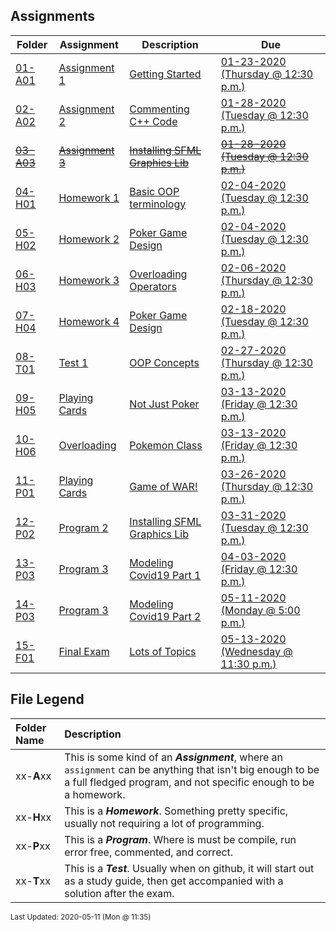 ## Assignments
| Folder | Assignment | Description | Due|
 | ------------|------------|------------|------------|
 | [01-A01](https://github.com/rugbyprof/2143-Object-Oriented-Programming/tree/master/Assignments/01-A01) | [ Assignment 1 ](https://github.com/rugbyprof/2143-Object-Oriented-Programming/tree/master/Assignments/01-A01) | [ Getting Started](https://github.com/rugbyprof/2143-Object-Oriented-Programming/tree/master/Assignments/01-A01) | [01-23-2020 (Thursday @ 12:30 p.m.)](https://github.com/rugbyprof/2143-Object-Oriented-Programming/tree/master/Assignments/01-A01) |
 | [02-A02](https://github.com/rugbyprof/2143-Object-Oriented-Programming/tree/master/Assignments/02-A02) | [ Assignment 2 ](https://github.com/rugbyprof/2143-Object-Oriented-Programming/tree/master/Assignments/02-A02) | [ Commenting C++ Code](https://github.com/rugbyprof/2143-Object-Oriented-Programming/tree/master/Assignments/02-A02) | [01-28-2020 (Tuesday @ 12:30 p.m.)](https://github.com/rugbyprof/2143-Object-Oriented-Programming/tree/master/Assignments/02-A02) |
 | [~~03-A03~~](https://github.com/rugbyprof/2143-Object-Oriented-Programming/tree/master/Assignments/~~03-A03~~) | [~~Assignment 3~~](https://github.com/rugbyprof/2143-Object-Oriented-Programming/tree/master/Assignments/~~03-A03~~) | [~~Installing SFML Graphics Lib~~](https://github.com/rugbyprof/2143-Object-Oriented-Programming/tree/master/Assignments/~~03-A03~~) | [~~01-28-2020 (Tuesday @ 12:30 p.m.)~~](https://github.com/rugbyprof/2143-Object-Oriented-Programming/tree/master/Assignments/~~03-A03~~) |
 | [04-H01](https://github.com/rugbyprof/2143-Object-Oriented-Programming/tree/master/Assignments/04-H01) | [ Homework 1 ](https://github.com/rugbyprof/2143-Object-Oriented-Programming/tree/master/Assignments/04-H01) | [ Basic OOP terminology](https://github.com/rugbyprof/2143-Object-Oriented-Programming/tree/master/Assignments/04-H01) | [02-04-2020 (Tuesday @ 12:30 p.m.)](https://github.com/rugbyprof/2143-Object-Oriented-Programming/tree/master/Assignments/04-H01) |
 | [05-H02](https://github.com/rugbyprof/2143-Object-Oriented-Programming/tree/master/Assignments/05-H02) | [ Homework 2 ](https://github.com/rugbyprof/2143-Object-Oriented-Programming/tree/master/Assignments/05-H02) | [ Poker Game Design](https://github.com/rugbyprof/2143-Object-Oriented-Programming/tree/master/Assignments/05-H02) | [02-04-2020 (Tuesday @ 12:30 p.m.)](https://github.com/rugbyprof/2143-Object-Oriented-Programming/tree/master/Assignments/05-H02) |
 | [06-H03](https://github.com/rugbyprof/2143-Object-Oriented-Programming/tree/master/Assignments/06-H03) | [ Homework 3 ](https://github.com/rugbyprof/2143-Object-Oriented-Programming/tree/master/Assignments/06-H03) | [ Overloading Operators](https://github.com/rugbyprof/2143-Object-Oriented-Programming/tree/master/Assignments/06-H03) | [02-06-2020 (Thursday @ 12:30 p.m.)](https://github.com/rugbyprof/2143-Object-Oriented-Programming/tree/master/Assignments/06-H03) |
 | [07-H04](https://github.com/rugbyprof/2143-Object-Oriented-Programming/tree/master/Assignments/07-H04) | [ Homework 4 ](https://github.com/rugbyprof/2143-Object-Oriented-Programming/tree/master/Assignments/07-H04) | [ Poker Game Design](https://github.com/rugbyprof/2143-Object-Oriented-Programming/tree/master/Assignments/07-H04) | [02-18-2020 (Tuesday @ 12:30 p.m.)](https://github.com/rugbyprof/2143-Object-Oriented-Programming/tree/master/Assignments/07-H04) |
 | [08-T01](https://github.com/rugbyprof/2143-Object-Oriented-Programming/tree/master/Assignments/08-T01) | [ Test 1 ](https://github.com/rugbyprof/2143-Object-Oriented-Programming/tree/master/Assignments/08-T01) | [ OOP Concepts](https://github.com/rugbyprof/2143-Object-Oriented-Programming/tree/master/Assignments/08-T01) | [02-27-2020 (Thursday @ 12:30 p.m.)](https://github.com/rugbyprof/2143-Object-Oriented-Programming/tree/master/Assignments/08-T01) |
 | [09-H05](https://github.com/rugbyprof/2143-Object-Oriented-Programming/tree/master/Assignments/09-H05) | [ Playing Cards ](https://github.com/rugbyprof/2143-Object-Oriented-Programming/tree/master/Assignments/09-H05) | [ Not Just Poker](https://github.com/rugbyprof/2143-Object-Oriented-Programming/tree/master/Assignments/09-H05) | [03-13-2020 (Friday @ 12:30 p.m.)](https://github.com/rugbyprof/2143-Object-Oriented-Programming/tree/master/Assignments/09-H05) |
 | [10-H06](https://github.com/rugbyprof/2143-Object-Oriented-Programming/tree/master/Assignments/10-H06) | [ Overloading  ](https://github.com/rugbyprof/2143-Object-Oriented-Programming/tree/master/Assignments/10-H06) | [ Pokemon Class](https://github.com/rugbyprof/2143-Object-Oriented-Programming/tree/master/Assignments/10-H06) | [03-13-2020 (Friday @ 12:30 p.m.)](https://github.com/rugbyprof/2143-Object-Oriented-Programming/tree/master/Assignments/10-H06) |
 | [11-P01](https://github.com/rugbyprof/2143-Object-Oriented-Programming/tree/master/Assignments/11-P01) | [ Playing Cards ](https://github.com/rugbyprof/2143-Object-Oriented-Programming/tree/master/Assignments/11-P01) | [ Game of WAR!](https://github.com/rugbyprof/2143-Object-Oriented-Programming/tree/master/Assignments/11-P01) | [03-26-2020 (Thursday @ 12:30 p.m.)](https://github.com/rugbyprof/2143-Object-Oriented-Programming/tree/master/Assignments/11-P01) |
 | [12-P02](https://github.com/rugbyprof/2143-Object-Oriented-Programming/tree/master/Assignments/12-P02) | [ Program 2 ](https://github.com/rugbyprof/2143-Object-Oriented-Programming/tree/master/Assignments/12-P02) | [ Installing SFML Graphics Lib](https://github.com/rugbyprof/2143-Object-Oriented-Programming/tree/master/Assignments/12-P02) | [03-31-2020 (Tuesday @ 12:30 p.m.)](https://github.com/rugbyprof/2143-Object-Oriented-Programming/tree/master/Assignments/12-P02) |
 | [13-P03](https://github.com/rugbyprof/2143-Object-Oriented-Programming/tree/master/Assignments/13-P03) | [ Program 3 ](https://github.com/rugbyprof/2143-Object-Oriented-Programming/tree/master/Assignments/13-P03) | [ Modeling Covid19 Part 1](https://github.com/rugbyprof/2143-Object-Oriented-Programming/tree/master/Assignments/13-P03) | [04-03-2020 (Friday @ 12:30 p.m.)](https://github.com/rugbyprof/2143-Object-Oriented-Programming/tree/master/Assignments/13-P03) |
 | [14-P03](https://github.com/rugbyprof/2143-Object-Oriented-Programming/tree/master/Assignments/14-P03) | [ Program 3 ](https://github.com/rugbyprof/2143-Object-Oriented-Programming/tree/master/Assignments/14-P03) | [ Modeling Covid19 Part 2](https://github.com/rugbyprof/2143-Object-Oriented-Programming/tree/master/Assignments/14-P03) | [05-11-2020 (Monday @ 5:00 p.m.)](https://github.com/rugbyprof/2143-Object-Oriented-Programming/tree/master/Assignments/14-P03) |
 | [15-F01](https://github.com/rugbyprof/2143-Object-Oriented-Programming/tree/master/Assignments/15-F01) | [ Final Exam ](https://github.com/rugbyprof/2143-Object-Oriented-Programming/tree/master/Assignments/15-F01) | [ Lots of Topics](https://github.com/rugbyprof/2143-Object-Oriented-Programming/tree/master/Assignments/15-F01) | [05-13-2020 (Wednesday @ 11:30 p.m.)](https://github.com/rugbyprof/2143-Object-Oriented-Programming/tree/master/Assignments/15-F01) |

    
## File Legend

| Folder Name | Description |
|:-----------|:-------------|
|xx-**A**xx | This is some kind of an ***Assignment***, where an `assignment` can be anything that isn't big enough to be a full fledged program, and not specific enough to be a homework. |
|xx-**H**xx | This is a ***Homework***. Something pretty specific, usually not requiring a lot of programming. |
|xx-**P**xx | This is a ***Program***. Where is must be compile, run error free, commented, and correct. |
|xx-**T**xx | This is a ***Test***. Usually when on github, it will start out as a study guide, then get accompanied with a solution after the exam. |

    
<sup>Last Updated: 2020-05-11 (Mon @ 11:35)</sup>